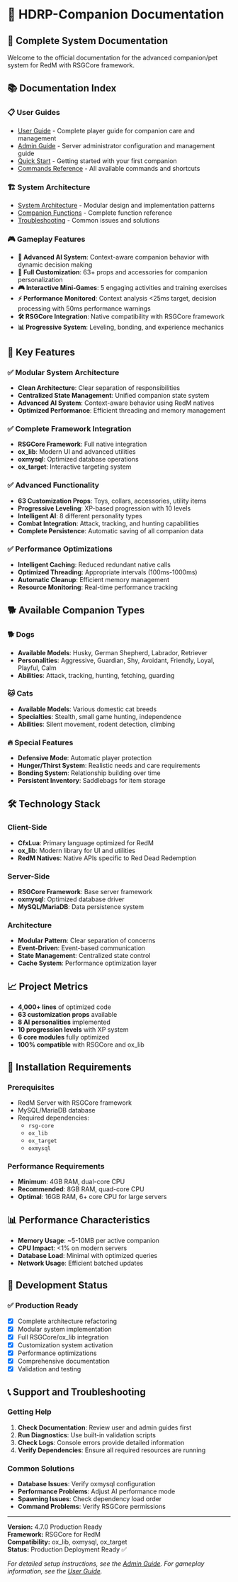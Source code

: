 # 🐾 HDRP-Companion Documentation

## 📖 Complete System Documentation

Welcome to the official documentation for the advanced companion/pet system for RedM with RSGCore framework.

## 📚 Documentation Index

### 📋 User Guides
- [User Guide](USER_GUIDE.md) - Complete player guide for companion care and management
- [Admin Guide](ADMIN_GUIDE.md) - Server administrator configuration and management guide
- [Quick Start](book/primeros-pasos.md) - Getting started with your first companion
- [Commands Reference](book/comandos-rapidos.md) - All available commands and shortcuts

### 🏗️ System Architecture
- [System Architecture](architecture.md) - Modular design and implementation patterns
- [Companion Functions](companion-functions.md) - Complete function reference
- [Troubleshooting](book/troubleshooting.md) - Common issues and solutions

### 🎮 Gameplay Features
- **🤖 Advanced AI System**: Context-aware companion behavior with dynamic decision making
- **🎨 Full Customization**: 63+ props and accessories for companion personalization
- **🎮 Interactive Mini-Games**: 5 engaging activities and training exercises
- **⚡ Performance Monitored**: Context analysis <25ms target, decision processing with 50ms performance warnings
- **🛠️ RSGCore Integration**: Native compatibility with RSGCore framework
- **📊 Progressive System**: Leveling, bonding, and experience mechanics

## 🌟 Key Features

### ✅ **Modular System Architecture**
- **Clean Architecture**: Clear separation of responsibilities
- **Centralized State Management**: Unified companion state system
- **Advanced AI System**: Context-aware behavior using RedM natives
- **Optimized Performance**: Efficient threading and memory management

### ✅ **Complete Framework Integration**
- **RSGCore Framework**: Full native integration
- **ox_lib**: Modern UI and advanced utilities
- **oxmysql**: Optimized database operations
- **ox_target**: Interactive targeting system

### ✅ **Advanced Functionality**
- **63 Customization Props**: Toys, collars, accessories, utility items
- **Progressive Leveling**: XP-based progression with 10 levels
- **Intelligent AI**: 8 different personality types
- **Combat Integration**: Attack, tracking, and hunting capabilities
- **Complete Persistence**: Automatic saving of all companion data

### ✅ **Performance Optimizations**
- **Intelligent Caching**: Reduced redundant native calls
- **Optimized Threading**: Appropriate intervals (100ms-1000ms)
- **Automatic Cleanup**: Efficient memory management
- **Resource Monitoring**: Real-time performance tracking

## 🐕 Available Companion Types

### 🐕 **Dogs**
- **Available Models**: Husky, German Shepherd, Labrador, Retriever
- **Personalities**: Aggressive, Guardian, Shy, Avoidant, Friendly, Loyal, Playful, Calm
- **Abilities**: Attack, tracking, hunting, fetching, guarding

### 🐱 **Cats** 
- **Available Models**: Various domestic cat breeds
- **Specialties**: Stealth, small game hunting, independence
- **Abilities**: Silent movement, rodent detection, climbing

### 🔥 **Special Features**
- **Defensive Mode**: Automatic player protection
- **Hunger/Thirst System**: Realistic needs and care requirements
- **Bonding System**: Relationship building over time
- **Persistent Inventory**: Saddlebags for item storage

## 🛠️ Technology Stack

### **Client-Side**
- **CfxLua**: Primary language optimized for RedM
- **ox_lib**: Modern library for UI and utilities
- **RedM Natives**: Native APIs specific to Red Dead Redemption

### **Server-Side**
- **RSGCore Framework**: Base server framework
- **oxmysql**: Optimized database driver
- **MySQL/MariaDB**: Data persistence system

### **Architecture**
- **Modular Pattern**: Clear separation of concerns
- **Event-Driven**: Event-based communication
- **State Management**: Centralized state control
- **Cache System**: Performance optimization layer

## 📈 Project Metrics

- **4,000+ lines** of optimized code
- **63 customization props** available
- **8 AI personalities** implemented
- **10 progression levels** with XP system
- **6 core modules** fully optimized
- **100% compatible** with RSGCore and ox_lib

## 🚀 Installation Requirements

### Prerequisites
- RedM Server with RSGCore framework
- MySQL/MariaDB database
- Required dependencies:
  - `rsg-core`
  - `ox_lib`
  - `ox_target`
  - `oxmysql`

### Performance Requirements
- **Minimum**: 4GB RAM, dual-core CPU
- **Recommended**: 8GB RAM, quad-core CPU
- **Optimal**: 16GB RAM, 6+ core CPU for large servers

## 📊 Performance Characteristics

- **Memory Usage**: ~5-10MB per active companion
- **CPU Impact**: <1% on modern servers
- **Database Load**: Minimal with optimized queries
- **Network Usage**: Efficient batched updates

## 🔧 Development Status

### ✅ **Production Ready**
- [x] Complete architecture refactoring
- [x] Modular system implementation
- [x] Full RSGCore/ox_lib integration
- [x] Customization system activation
- [x] Performance optimizations
- [x] Comprehensive documentation
- [x] Validation and testing

## 📞 Support and Troubleshooting

### Getting Help
1. **Check Documentation**: Review user and admin guides first
2. **Run Diagnostics**: Use built-in validation scripts
3. **Check Logs**: Console errors provide detailed information
4. **Verify Dependencies**: Ensure all required resources are running

### Common Solutions
- **Database Issues**: Verify oxmysql configuration
- **Performance Problems**: Adjust AI performance mode
- **Spawning Issues**: Check dependency load order
- **Command Problems**: Verify RSGCore permissions

---

**Version:** 4.7.0 Production Ready  
**Framework:** RSGCore for RedM  
**Compatibility:** ox_lib, oxmysql, ox_target  
**Status:** Production Deployment Ready ✅

*For detailed setup instructions, see the [Admin Guide](ADMIN_GUIDE.md). For gameplay information, see the [User Guide](USER_GUIDE.md).*
